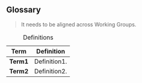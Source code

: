 ## Glossary
> It needs to be aligned across Working Groups.

<table>
  <caption>Definitions</caption>
  <thead>
    <tr>
	  <th><strong>Term</strong></th>
	  <th>Definition</th>
    </tr>
  </thead>
  <tbody>
    <tr>
	  <td><strong>Term1</strong></td>
	  <td>Definition1.</td>
    </tr>
    <tr>
	  <td><strong>Term2</strong></td>
	  <td>Definition2.</td>
    </tr>
  </tbody>
  </table>
